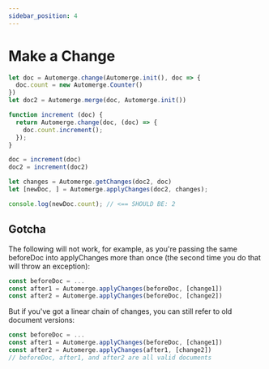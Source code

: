 ```yaml
---
sidebar_position: 4
---
```

# Make a Change

```js
let doc = Automerge.change(Automerge.init(), doc => {
  doc.count = new Automerge.Counter()
})
let doc2 = Automerge.merge(doc, Automerge.init())
```

```js
function increment (doc) {
  return Automerge.change(doc, (doc) => {
    doc.count.increment();
  });
}

doc = increment(doc)
doc2 = increment(doc2)

let changes = Automerge.getChanges(doc2, doc)
let [newDoc, ] = Automerge.applyChanges(doc2, changes);

console.log(newDoc.count); // <== SHOULD BE: 2
```

## Gotcha

The following will not work, for example, as you're passing the same beforeDoc into applyChanges more than once (the second time you do that will throw an exception):

```js
const beforeDoc = ...
const after1 = Automerge.applyChanges(beforeDoc, [change1])
const after2 = Automerge.applyChanges(beforeDoc, [change2])
```

But if you've got a linear chain of changes, you can still refer to old document versions:

```js
const beforeDoc = ...
const after1 = Automerge.applyChanges(beforeDoc, [change1])
const after2 = Automerge.applyChanges(after1, [change2])
// beforeDoc, after1, and after2 are all valid documents
```